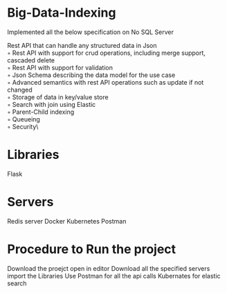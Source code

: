 # Big-Data-Indexing

Implemented all the below specification on No SQL Server 

 Rest API that can handle any structured data in Json\
◦ Rest API with support for crud operations, including merge support, cascaded delete\
◦ Rest API with support for validation\
◦ Json Schema describing the data model for the use case\
◦ Advanced semantics with rest API operations such as update if not changed\
◦ Storage of data in key/value store\
◦ Search with join using Elastic\
◦ Parent-Child indexing\
◦ Queueing\
◦ Security\


# Libraries
Flask
# Servers
Redis server
Docker 
Kubernetes 
Postman

# Procedure to Run the project 
Download the proejct 
open in editor
Download all the specified servers 
import the Libraries 
Use Postman for all the api calls 
Kubernates for elastic search 
